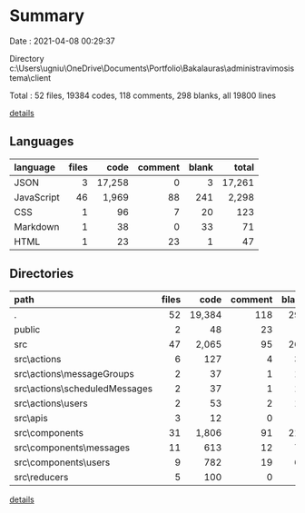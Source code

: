 # Summary

Date : 2021-04-08 00:29:37

Directory c:\Users\ugniu\OneDrive\Documents\Portfolio\Bakalauras\administravimosistema\client

Total : 52 files,  19384 codes, 118 comments, 298 blanks, all 19800 lines

[details](details.md)

## Languages
| language | files | code | comment | blank | total |
| :--- | ---: | ---: | ---: | ---: | ---: |
| JSON | 3 | 17,258 | 0 | 3 | 17,261 |
| JavaScript | 46 | 1,969 | 88 | 241 | 2,298 |
| CSS | 1 | 96 | 7 | 20 | 123 |
| Markdown | 1 | 38 | 0 | 33 | 71 |
| HTML | 1 | 23 | 23 | 1 | 47 |

## Directories
| path | files | code | comment | blank | total |
| :--- | ---: | ---: | ---: | ---: | ---: |
| . | 52 | 19,384 | 118 | 298 | 19,800 |
| public | 2 | 48 | 23 | 2 | 73 |
| src | 47 | 2,065 | 95 | 261 | 2,421 |
| src\actions | 6 | 127 | 4 | 32 | 163 |
| src\actions\messageGroups | 2 | 37 | 1 | 10 | 48 |
| src\actions\scheduledMessages | 2 | 37 | 1 | 10 | 48 |
| src\actions\users | 2 | 53 | 2 | 12 | 67 |
| src\apis | 3 | 12 | 0 | 3 | 15 |
| src\components | 31 | 1,806 | 91 | 216 | 2,113 |
| src\components\messages | 11 | 613 | 12 | 76 | 701 |
| src\components\users | 9 | 782 | 19 | 69 | 870 |
| src\reducers | 5 | 100 | 0 | 6 | 106 |

[details](details.md)